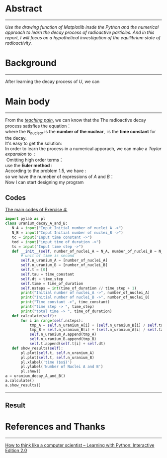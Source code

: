# Abstract
-------
*Use the drawing function of Matplotlib insde the Python and the numerical approach to learn the decay process of radioactive particles. And in this report, I will focus on a hypothetical investigation of the equilibrium state of radioactivity.* 
# Background
--------
After learning the decay process of $U$, we can 

# Main body
---------
From the [*teaching paln*](https://www.evernote.com/shard/s140/sh/d351f9a3-8076-4274-944b-7043e0ce8cf3/4f89e8630604ea23262f00b3ed11f8ad), we can know that the The radioactive decay process satisfies the equation：  
<img src="http://latex.codecogs.com/gif.latex?\frac{dN_{nuclear}}{dt}=-\frac{N_{nuclear}}{\tau}" alt="" title="" />  
where the $N_{nuclear}$ is the **number of the nuclear**, <img src="http://latex.codecogs.com/gif.latex?\tau" alt="" title="" /> is the **time constant** for the decay.  
It's easy to get the solution:    
<img src="http://latex.codecogs.com/gif.latex?N_{nuclear}=N_{nuclear}(0)e^{-t/\tau}" alt="" title="" />  
In order to learn the process in a numerical apporach, we can make a *Taylor expansion* to <img src="http://latex.codecogs.com/gif.latex?N_{nuclear(t)}" alt="" title="" /> :   
<img src="http://latex.codecogs.com/gif.latex?N_{nuclear}(t)=N_{nuclear}(0)+\frac{dN_{nuclerar}}{dt}t+\frac{1}{2}\frac{d^2N_{nuclear}}{dt^2}t^2" alt="" title="" />
Omitting high order terms：
<img src="http://latex.codecogs.com/gif.latex?N_{nuclear}(t)=N_{nuclear}(0)+\frac{dN_{nuclear}}{dt}t" alt="" title="" />  
use the **Euler method** :    
<img src="http://latex.codecogs.com/gif.latex?N_{nuclear}(t+\Delta t)=N_{nuclear}(t)-\frac{N_{nuclear}(t)}{\tau}\Delta t" alt="" title="" />  
According to the problem $1.5$, we have :  
<img src="http://latex.codecogs.com/gif.latex?\frac{dN_A}{dt}=\frac{N_B}{\tau}-\frac{N_A}{\tau}" alt="" title="" />  
<img src="http://latex.codecogs.com/gif.latex?\frac{dN_B}{dt}=\frac{N_A}{\tau}-\frac{N_B}{\tau}" alt="" title="" />   
so we have the numeber of expressions of $A$ and $B$：  
<img src="http://latex.codecogs.com/gif.latex?N_A(t+\Delta t)=N_A(t)+[\frac{N_B}{\tau}-\frac{N_A}{\tau}]\Delta t" alt="" title="" />     
<img src="http://latex.codecogs.com/gif.latex?N_B(t+\Delta t)=N_B(t)+[\frac{N_A}{\tau}-\frac{N_B}{\tau}]\Delta t" alt="" title="" />  
Now I can start designing my program


 **Codes**
 ------
[The main codes of Exercise 4:](https://github.com/MQdtc/computationalphysics_N2014301510099/blob/master/Codes/Exercise%204%20main.py)  
 ```python
 import pylab as pl
class uranium_decay_A_and_B:
    N_A = input("Input Initial number of nuclei_A ->")
    N_B = input("Input Initial number of nuclei_B ->")
    tc = input("Input time constant ->")
    tod = input("input time of duration ->")
    ts = input("Input time step ->")
    def __init__(self, number_of_nuclei_A = N_A, number_of_nuclei_B = N_B, time_constant = tc, time_of_duration = tod, time_step = ts):
        # unit of time is second
        self.n_uranium_A = [number_of_nuclei_A]
        self.n_uranium_B = [number_of_nuclei_B]
        self.t = [0]
        self.tau = time_constant
        self.dt = time_step
        self.time = time_of_duration
        self.nsteps = int(time_of_duration // time_step + 1)
        print("Initial number of nuclei_A ->", number_of_nuclei_A)
        print("Initial number of nuclei_B ->", number_of_nuclei_B)
        print("Time constant ->", time_constant)
        print("time step -> ", time_step)
        print("total time -> ", time_of_duration)
    def calculate(self):
        for i in range(self.nsteps):
            tmp_A = self.n_uranium_A[i] + (self.n_uranium_B[i] / self.tau -self.n_uranium_A[i] / self.tau )* self.dt
            tmp_B = self.n_uranium_B[i] + (self.n_uranium_A[i] / self.tau -self.n_uranium_B[i] / self.tau )* self.dt
            self.n_uranium_A.append(tmp_A)
            self.n_uranium_B.append(tmp_B)
            self.t.append(self.t[i] + self.dt)
    def show_results(self):
        pl.plot(self.t, self.n_uranium_A)
        pl.plot(self.t, self.n_uranium_B)
        pl.xlabel('time ($s$)')
        pl.ylabel('Number of Nuclei A and B')
        pl.show()
a = uranium_decay_A_and_B()
a.calculate()
a.show_results()
 ```

----------
**Result**
------



# References and Thanks
------
[How to think like a computer scientist – Learning with Python: Interactive Edition 2.0](http://interactivepython.org/runestone/static/thinkcspy/index.html)



